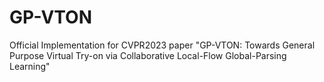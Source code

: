 # GP-VTON
Official Implementation for CVPR2023 paper "GP-VTON: Towards General Purpose Virtual Try-on via Collaborative Local-Flow Global-Parsing Learning"
